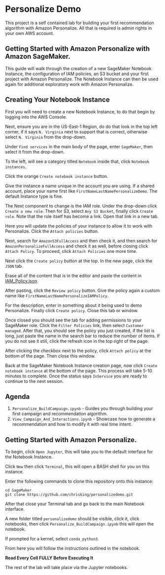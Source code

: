 # Personalize Demo

This project is a self contained lab for building your first recommendation algorithm with Amazon Personalize. All that is required is admin rights in your own AWS account.

## Getting Started with Amazon Personalize with Amazon SageMaker.

This guide will walk through the creation of a new SageMaker Notebook Instance, the configuration of IAM policies, an S3 bucket
and your first project with Amazon Personalize. The Notebook Instance can then be used again for additional exploratory work with 
Amazon Personalize.

## Creating Your Notebook Instance

First you will need to create a new Notebook Instance, to do that begin by logging into the AWS Console.

Next, ensure you are in the US-East-1 Region, do do that look in the top left corner, if it says `N. Virginia` next to support
that is correct, otherwise select `N. Virginia` from the drop-down.

Under `Find services` in the main body of the page, enter `SageMaker`, then select it from the drop-down.

To the left, will see a category titled `Notebook` inside that, click `Notebook instances`.

Click the orange `Create notebook instance` button.

Give the instance a name unique in the account you are using. If a shared account, place your name first like `FirstNameLastNamePersonalizeDemo`. The default Instance
type is fine. 

The Next component to change is the IAM role. Under the drop-down click `Create a new role`. Then for S3, select `Any S3 Bucket`, finally click `Create role`.
Note that the role itself has become a link. Open that link in a new tab.

Here you will update the policies of your instance to allow it to work with Personalize. Click the `Attach policies` button.

Next, search for `AmazonS3FullAccess` and then check it, and then search for `AmazonPersonalizeFullAccess` and check it as well, before closing click `Attach Policy`. To proceed, click `Attach Policies` one more time. 

Next click the `Create policy` button at the top. In the new page, click the `JSON` tab.

Erase all of the content that is in the editor and paste the content in [IAM_Policy.json](IAM_Policy.json).

After pasting, click the `Review policy` button. Give the policy again a custom name like `FirstNameLastNamePersonalizeIAMPolicy`.

For the description, enter in something about it being used to demo Personalize. Finally click `Create policy`. Close this tab or window.

Once closed you should see the tab for adding permissions to your SageMaker role. Click the `Filter Policies` link, then select
`Customer managed`. After that, you should see the policy you just created, if the list is long, just paste the name in the search bar to reduce the number
of items. If you do not see it still, click the refresh icon in the top right of the page.

After clicking the checkbox next to the policy, click `Attach policy` at the bottom of the page. Then close this window.

Back at the SageMaker Notebook Instance creation page, now click `Create notebook instance` at the bottom of the page. This process will take 5-10 minutes to complete. Once the status says `InService` you are ready to continue to the 
next session.

## Agenda

1. `Personalize_BuildCampaign.ipynb`  - Guides you through building your first campaign and recommendation algorithm. 
2. `View_Campaign_And_Interactions.ipynb` - Showcase how to generate a recommendation and how to modify it with real time intent. 


## Getting Started with Amazon Personalize.

To begin, click `Open Jupyter`, this will take you to the default interface for the Notebook Instance.

Click `New` then click `Terminal`, this will open a BASH shell for you on this instance. 

Enter the following commands to clone this repository onto this instance:

```
cd SageMaker
git clone https://github.com/chrisking/personalizedemo.git
```

After that close your Terminal tab and go back to the main Notebook interface.

A new folder titled `personalizedemo` should be visible, click it, click notebooks, then click `Personalize_BuildCampaign.ipynb` this will open the notebook.

If prompted for a kernel, select `conda_python3`.

From here you will follow the instructions outlined in the notebook. 

**Read Every Cell FULLY Before Executing It**


The rest of the lab will take place via the Jupyter notebooks. 

